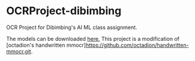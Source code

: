 # OCRProject-dibimbing
OCR Project for Dibimbing's AI ML class assignment.

The models can be downloaded [here.](https://drive.google.com/drive/folders/15VBvxgebyiFLmxUpIYMIrh_XzZktBAzn?usp=sharing)
This project is a modification of [octadion's handwritten mmocr]https://github.com/octadion/handwritten-mmocr.git.
